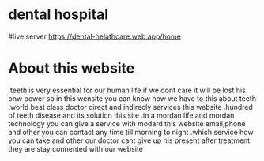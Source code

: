 # dental hospital
#live server    https://dental-helathcare.web.app/home

# About this website
.teeth is very essential for our human life if we dont care it will be lost his onw power so in this wensite you can know how we have to this about teeth
.world best class doctor direct and indirecly services this website
.hundred of teeth disease and its solution this site
.in a mordan life and mordan technology you can give a service with modard this website email,phone and other you can contact any time till morning to night
.which service how you can take and other our doctor cant give up his present after treatment they are stay connented with our website


